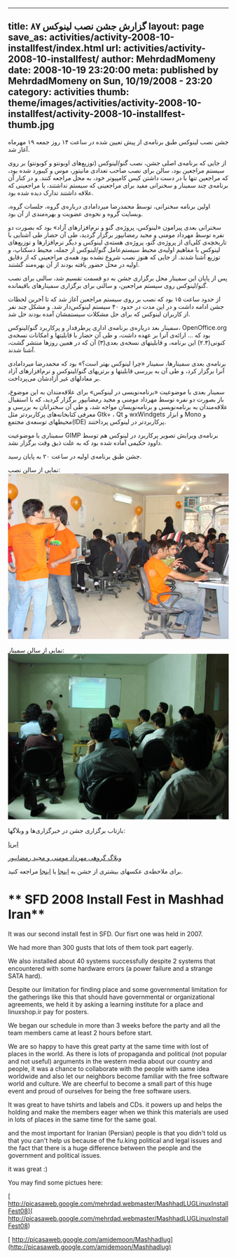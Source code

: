 ----------
title: گزارش جشن نصب لینوکس ۸۷
layout: page
save_as: activities/activity-2008-10-installfest/index.html
url: activities/activity-2008-10-installfest/
author: MehrdadMomeny
date: 2008-10-19 23:20:00
meta: published by MehrdadMomeny on Sun, 10/19/2008 - 23:20
category: activities
thumb: theme/images/activities/activity-2008-10-installfest/activity-2008-10-installfest-thumb.jpg
----------

جشن نصب لینوکس طبق برنامه‌ی از پیش تعیین شده در ساعت ۱۴ روز جمعه ۱۹ مهرماه
آغاز شد.

از جایی که برنامه‌ی اصلی جشن، نصب گنو/لینوکس (توزیع‌های اوبونتو و کوبونتو) بر
روی سیستم مراجعین بود، سالن برای نصب صاحب تعدادی مانیتور، موس و کیبورد شده
بود، که مراجعین تنها با در دست داشتن کیس کامپیوتر خود، به محل مراجعه کنند. و
در کنار آن برنامه‌ی چند سمینار و سخنرانی مفید برای مراجعینی که سیستم نداشتند،
یا مراجعینی که علاقه داشتند تدارک دیده شده بود.

اولین برنامه سخنرانی، توسط محمدرضا میردامادی درباره‌ی گروه، جلسات گروه، وبسایت
گروه و نحوه‌ی عضویت و بهره‌مندی از آن بود.

سخنرانی بعدی پیرامون «لینوکس، پروژه‌ی گنو و نرم‌افزارهای آزاد» بود که بصورت دو
نفره توسط مهرداد مومنی و مجید رمضانپور برگزار گردید، طی آن حضار طی آشنایی با
تاریخچه‌ی کلی‌ای از پروژه‌ی گنو، پروژه‌ی هسته‌ی لینوکس و دیگر نرم‌افزارها و
توزیع‌های لینوکس با مفاهیم اولیه‌ی محیط سیستم‌عامل گنو/لینوکس از جمله، محیط
دسکتاپ، و توزیع آشنا شدند. از جایی که هنوز نصب شروع نشده بود همه‌ی مراجعینی که
از دقایق اولیه در محل حضور یافته بودند از آن بهره‌مند گشتند.

پس از پایان این سمینار محل برگزاری جشن به دو قسمت تقسیم شد، سالنی برای نصب
گنو/لینوکس روی سیستم مراجعین، و سالنی برای برگزاری سمینارهای باقیمانده.

از حدود ساعت ۱۵ بود که نصب بر روی سیستم مراجعین آغاز شد که تا آخرین لحظات جشن
ادامه داشت و در این مدت در حدود ۴۰ سیستم لینوکس‌دار شد. و مشکل چند نفر از
کاربران لینوکس که برای حل مشکلات سیستمشان آمده بودند حل شد.

سمینار بعد درباره‌ی برنامه‌ی اداری پرطرفدار و پرکاربرد گنو/لینوکس،
OpenOffice.org بود که ... ارائه‌ی آنرا بر عهده داشت، و طی آن حضار با قابلیتها
و امکانات نسخه‌ی کنونی(۲.۴) این برنامه، و قابلیتهای نسخه‌ی بعدی(۳) آن که در
همین روزها منتشر گشت، آشنا شدند.

برنامه‌ی بعدی سمینارها، سمینار «چرا لینوکس بهتر است؟» بود که محمدرضا میردامادی
آنرا برگزار کرد، و طی آن به بررسی قابلیتها و برتریهای گنو/لینوکس و
نرم‌افزارهای آزاد بر معادلهای غیر آزادشان می‌پرداخت.

سمینار بعدی با موضوعیت «برنامه‌نویسی در لینوکس» برای علاقه‌مندان به این موضوع،
باز بصورت دو نفره توسط مهرداد مومنی و مجید رمضانپور برگزار گردید، که با
استقبال علاقه‌مندان به برنامه‌نویسی و برنامه‌نویسان مواجه شد، و طی آن سخنرانان
به بررسی و معرفی کتابخانه‌های پرکاربردتر مثل Gtk+ ، Qt و wxWindgets و ابزار
Mono و محیطهای توسعه‌ی مجتمع(IDE) پرکاربردتر در لینوکس پرداختند.

سمیناری با موضوعیت GIMP برنامه‌ی ویرایش تصویر پرکاربرد در لینوکس هم توسط داوود
حکیمی آماده شده بود که به علت ذیق وقت برگزار نشد.

جشن طبق برنامه‌ی اولیه در ساعت ۲۰ به پایان رسید.

نمایی از سالن نصب:  
![سالن نصب](/theme/images/activities/activity-2008-10-installfest/activity-2008-10-installfest-01.jpg)  


نمایی از سالن سمینار:  
 ![سمینار اوپن‌آفیس](/theme/images/activities/activity-2008-10-installfest/activity-2008-10-installfest-02.jpg)

بازتاب برگزاری جشن در خبرگزاری‌ها و وبلاگها:

[ایرنا](http://www2.irna.ir/04/news/view/line155/8707204889161350.htm)

[ وبلاگ گروهی مهرداد مومنی و مجید
رمضانپور](http://mtux.wordpress.com/2008/10/11/mashhadluginstallfestreport/)

برای ملاحظه‌ی عکسهای بیشتری از جشن به
[اینجا](http://picasaweb.google.com/amidemoon/Mashhadlug) یا [اینجا](http://picasaweb.google.com/mehrdad.webmaster/MashhadLUGLinuxInstallFest08) مراجعه
کنید.  






# ** SFD 2008 Install Fest in Mashhad Iran**

It was our second install fest in SFD. Our fisrt one was held in 2007.

We had more than 300 gusts that lots of them took part eagerly.

We also installed about 40 systems successfully despite 2 systems that
encountered with some hardware errors (a power failure and a strange SATA
hard).

Despite our limitation for finding place and some governmental limitation for
the gatherings like this that should have governmental or organizational
agreements, we held it by asking a learning institute for a place and
linuxshop.ir pay for posters.

We began our schedule in more than 3 weeks before the party and all the team
members came at least 2 hours before start.

We are so happy to have this great party at the same time with lost of places
in the world. As there is lots of propaganda and political (not popular and
not useful) arguments in the western media about our country and people, it
was a chance to collaborate with the people with same idea worldwide and also
let our neighbors become familiar with the free software world and culture. We
are cheerful to become a small part of this huge event and proud of ourselves
for being the free software users.

It was great to have tshirts and labels and CDs. it powers up and helps the
holding and make the members eager when we think this materials are used in
lots of places in the same time for the same goal.

and the most important for Iranian (Persian) people is that you didn't told us
that you can't help us because of the fu.king  political and legal issues and
the fact that there is a huge difference between the people and the government
and political issues.

it was great :)



You may find some pictues here:

[ http://picasaweb.google.com/mehrdad.webmaster/MashhadLUGLinuxInstallFest08](
http://picasaweb.google.com/mehrdad.webmaster/MashhadLUGLinuxInstallFest08)

[ http://picasaweb.google.com/amidemoon/Mashhadlug](http://picasaweb.google.com/amidemoon/Mashhadlug)
